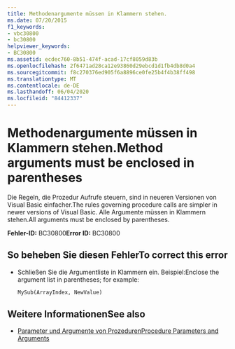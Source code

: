 ```yaml
---
title: Methodenargumente müssen in Klammern stehen.
ms.date: 07/20/2015
f1_keywords:
- vbc30800
- bc30800
helpviewer_keywords:
- BC30800
ms.assetid: ecdec760-8b51-474f-acad-17cf8059d83b
ms.openlocfilehash: 2f6471ad28ca12e93860d29ebcd1d1fb4db8d0a4
ms.sourcegitcommit: f8c270376ed905f6a8896ce0fe25b4f4b38ff498
ms.translationtype: MT
ms.contentlocale: de-DE
ms.lasthandoff: 06/04/2020
ms.locfileid: "84412337"
---
```

# <a name="method-arguments-must-be-enclosed-in-parentheses"></a><span data-ttu-id="1bddf-102">Methodenargumente müssen in Klammern stehen.</span><span class="sxs-lookup"><span data-stu-id="1bddf-102">Method arguments must be enclosed in parentheses</span></span>

<span data-ttu-id="1bddf-103">Die Regeln, die Prozedur Aufrufe steuern, sind in neueren Versionen von Visual Basic einfacher.</span><span class="sxs-lookup"><span data-stu-id="1bddf-103">The rules governing procedure calls are simpler in newer versions of Visual Basic.</span></span> <span data-ttu-id="1bddf-104">Alle Argumente müssen in Klammern stehen.</span><span class="sxs-lookup"><span data-stu-id="1bddf-104">All arguments must be enclosed by parentheses.</span></span>

<span data-ttu-id="1bddf-105">**Fehler-ID:** BC30800</span><span class="sxs-lookup"><span data-stu-id="1bddf-105">**Error ID:** BC30800</span></span>

## <a name="to-correct-this-error"></a><span data-ttu-id="1bddf-106">So beheben Sie diesen Fehler</span><span class="sxs-lookup"><span data-stu-id="1bddf-106">To correct this error</span></span>

- <span data-ttu-id="1bddf-107">Schließen Sie die Argumentliste in Klammern ein. Beispiel:</span><span class="sxs-lookup"><span data-stu-id="1bddf-107">Enclose the argument list in parentheses; for example:</span></span>

  ```vb
  MySub(ArrayIndex, NewValue)
  ```

## <a name="see-also"></a><span data-ttu-id="1bddf-108">Weitere Informationen</span><span class="sxs-lookup"><span data-stu-id="1bddf-108">See also</span></span>

- [<span data-ttu-id="1bddf-109">Parameter und Argumente von Prozeduren</span><span class="sxs-lookup"><span data-stu-id="1bddf-109">Procedure Parameters and Arguments</span></span>](../programming-guide/language-features/procedures/procedure-parameters-and-arguments.md)
